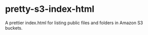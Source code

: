 pretty-s3-index-html
====================

A prettier index.html for listing public files and folders in Amazon S3 buckets.
